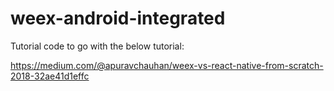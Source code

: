 # weex-android-integrated

Tutorial code to go with the below tutorial:

https://medium.com/@apuravchauhan/weex-vs-react-native-from-scratch-2018-32ae41d1effc
